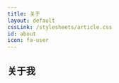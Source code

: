 ```yaml
---
title: 关于
layout: default
cssLink: /stylesheets/article.css
id: about
icon: fa-user
---
```


关于我
------
